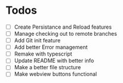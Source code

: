 # Todos

- [ ] Create Persistance and Reload features
- [ ] Manage checking out to remote branches
- [ ] Add Git init feature
- [ ] Add better Error management
- [ ] Remake with typescript
- [ ] Update README with better info
- [ ] Make a better file structure 
- [ ] Make webview buttons functional